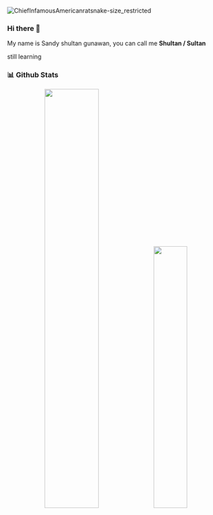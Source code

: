 ![ChiefInfamousAmericanratsnake-size_restricted](https://github.com/anonym2800/anonym2800/assets/85015643/b612ac40-0a2f-4f7a-b24e-dfd7102544c3)
### Hi there 👋
 <p> My name is Sandy shultan gunawan, you can call me <b>Shultan / Sultan</b> </p>
 <p> still learning </p>
 
### 📊 Github Stats
<div align="center">
  <img width="50%" src="https://github-readme-stats.vercel.app/api?username=anonym2800"/>
  <img width="39.5%" src="https://github-readme-stats.vercel.app/api/top-langs/?username=anonym2800&layout=compact" />
 </div>
